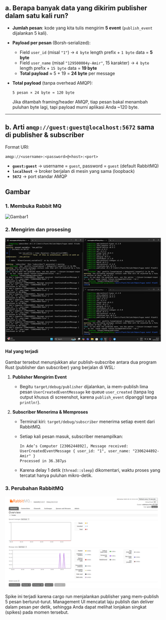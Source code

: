 ## **a. Berapa banyak data yang dikirim publisher dalam satu kali run?**

* **Jumlah pesan**: kode yang kita tulis mengirim **5 event** (`publish_event` dijalankan 5 kali).
* **Payload per pesan** (Borsh-serialized):

  * Field `user_id` (misal `"1"`) → `4 byte` length prefix + `1 byte` data = **5 byte**
  * Field `user_name` (misal `"129500004y-Amir"`, 15 karakter) → `4 byte` length prefix + `15 byte` data = **19 byte**
  * **Total payload** ≈ 5 + 19 = **24 byte** per message
* **Total payload** (tanpa overhead AMQP):

  ```
  5 pesan × 24 byte ≈ 120 byte
  ```

  Jika ditambah framing/header AMQP, tiap pesan bakal menambah puluhan byte lagi, tapi payload murni aplikasi Anda \~120 byte.

---

## **b. Arti `amqp://guest:guest@localhost:5672` sama di publisher & subscriber**
Format URI:

```
amqp://<username>:<password>@<host>:<port>
```

* **`guest:guest`** → username = `guest`, password = `guest` (default RabbitMQ)
* **`localhost`** → broker berjalan di mesin yang sama (loopback)
* **`5672`** → port standar AMQP

## Gambar

### 1. Membuka Rabbit MQ
![Gambar1](publisher\Gambar\Gambar_1.png)

### 2. Mengirim dan prosesing
![Gambar 2](Gambar/Gambar_2.png)
#### Hal yang terjadi
Gambar tersebut menunjukkan alur publish-subscribe antara dua program Rust (publisher dan subscriber) yang berjalan di WSL:

1. **Publisher Mengirim Event**

   * Begitu `target/debug/publisher` dijalankan, ia mem-publish lima pesan `UserCreatedEventMessage` ke queue `user_created` (tanpa log output khusus di screenshot, karena `publish_event` dipanggil tanpa `println!`).

2. **Subscriber Menerima & Memproses**

   * Terminal kiri: `target/debug/subscriber` menerima setiap event dari RabbitMQ.
   * Setiap kali pesan masuk, subscriber menampilkan:

     ```
     In Ade’s Computer [2306244892], Message received: UserCreatedEventMessage { user_id: "1", user_name: "2306244892-Amir" }
     Processed in 36.387µs
     ```
   * Karena delay 1 detik (`thread::sleep`) dikomentari, waktu proses yang tercatat hanya puluhan mikro-detik.

### 3. Perubahan RabbitMQ
![Gambar 3](Gambar/Gambar_3.png)

Spike ini terjadi karena cargo run menjalankan publisher yang mem-publish 5 pesan berturut-turut. Management UI mencatat laju publish dan deliver dalam pesan per detik, sehingga Anda dapat melihat lonjakan singkat (spikes) pada momen tersebut.